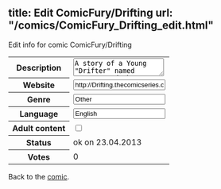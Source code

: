 title: Edit ComicFury/Drifting
url: "/comics/ComicFury_Drifting_edit.html"
---
Edit info for comic ComicFury/Drifting

<form name="comic" action="http://gaepostmail.appengine.com/comic" name="post">
<table class="comicinfo">
<tr>
<th>Description</th><td><textarea name="description">A story of a Young &quot;Drifter&quot; named Venture and the mysteries of Auncen and Novossa.</textarea></td>
</tr>
<tr>
<th>Website</th><td><input type="text" name="url" value="http://Drifting.thecomicseries.com/"/></td>
</tr>
<tr>
<th>Genre</th><td><input type="text" name="genre" value="Other"/></td>
</tr>
<tr>
<th>Language</th><td><input type="text" name="language" value="English"/></td>
</tr>
<tr>
<th>Adult content</th><td><input type="checkbox" name="adult" value="adult" /></td>
</tr>
<tr>
<th>Status</th><td>ok on 23.04.2013</td>
</tr>
<tr>
<th>Votes</th><td>0</div></td>
</tr>
</table>
</form>

Back to the [comic](/comics/ComicFury_Drifting.html).
